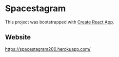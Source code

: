 # Spacestagram

This project was bootstrapped with [Create React App](https://github.com/facebook/create-react-app).

## Website

https://spacestagram200.herokuapp.com/


